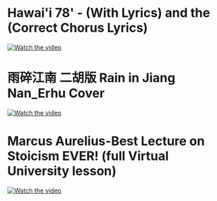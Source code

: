 # Hawai'i 78' - (With Lyrics)  and the (Correct Chorus Lyrics)
[![Watch the video](https://img.youtube.com/vi/5ZOAiSP1MGs/sddefault.jpg)](http://www.youtube.com/watch?v=5ZOAiSP1MGs)
# 雨碎江南 二胡版 Rain in Jiang Nan_Erhu Cover
[![Watch the video](https://img.youtube.com/vi/AVXejOoPECA/sddefault.jpg)](http://www.youtube.com/watch?v=AVXejOoPECA)
# Marcus Aurelius-Best Lecture on Stoicism EVER! (full Virtual University lesson)
[![Watch the video](https://img.youtube.com/vi/5897dMWJiSM/sddefault.jpg)](http://www.youtube.com/watch?v=5897dMWJiSM&t=333s)
